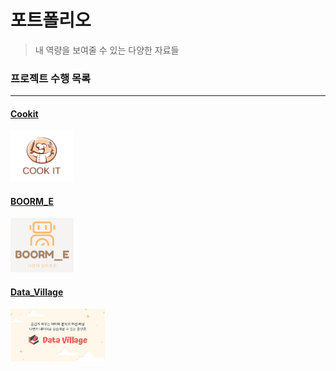 # 포트폴리오
> 내 역량을 보여줄 수 있는 다양한 자료들

### 프로젝트 수행 목록

<hr>

#### [Cookit](./Projects/Cookit)

<img src="./Pictures/COOK_IT_LOGO.jpg" alt="img" width = "20%" />

#### [BOORM_E](./Projects/BOORM_E)

<img src="./Pictures/BOORM_E_LOGO.png" alt="img" width = "20%" />

#### [Data_Village](./Projects/Data_Village)

<img src="./Pictures/Data_Village_LOGO.jpg" alt="img" width = "30%" />
